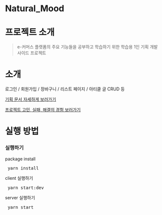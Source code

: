 # Natural_Mood

<h1> 프로젝트 소개 </h1>
<blockquote> e-커머스 플랫폼의 주요 기능들을 공부하고 학습하기 위한 학습용 1인 기획 개발 사이드 프로젝트 </blockquote>

<h1> 소개 </h1>
<p> 로그인 / 회원가입 / 장바구니 / 리스트 페이지 / 아티클 글 CRUD 등 </p>
<a href= "https://www.notion.so/d7b07ccbf7304cbab2583e75f4b8c93c">
  <p>기획 문서 자세하게 보러가기<p>
</a>

<a href= "https://jeveloper.tistory.com/9">
  <p>프로젝트 고민, 실패, 해결의 경험 보러가기<p>
</a>

<h1> 실행 방법 </h1>

<h3> 실행하기  </h3>
package install
<pre> yarn install  </pre>
client 실행하기
<pre> yarn start:dev  </pre>
server 실행하기
<pre> yarn start  </pre>
